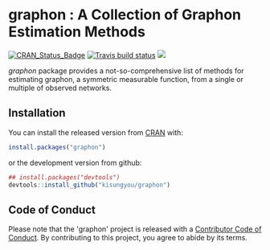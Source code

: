 
<!-- README.md is generated from README.Rmd. Please edit that file -->
graphon : A Collection of Graphon Estimation Methods
====================================================

[![CRAN\_Status\_Badge](http://www.r-pkg.org/badges/version/graphon?color=green)](https://CRAN.R-project.org/package=graphon) [![Travis build status](https://travis-ci.org/kisungyou/graphon.svg?branch=master)](https://travis-ci.org/kisungyou/graphon) [![](https://cranlogs.r-pkg.org/badges/graphon)](https://cran.r-project.org/package=graphon)

*graphon* package provides a not-so-comprehensive list of methods for estimating graphon, a symmetric measurable function, from a single or multiple of observed networks.

Installation
------------

You can install the released version from [CRAN](https://CRAN.R-project.org) with:

``` r
install.packages("graphon")
```

or the development version from github:

``` r
## install.packages("devtools")
devtools::install_github("kisungyou/graphon")
```

Code of Conduct
---------------

Please note that the 'graphon' project is released with a [Contributor Code of Conduct](CODE_OF_CONDUCT.md). By contributing to this project, you agree to abide by its terms.
